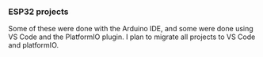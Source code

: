 ### ESP32 projects

Some of these were done with the Arduino IDE, and some were done using VS Code and the PlatformIO plugin.  I plan to migrate all projects to VS Code and platformIO.  

